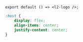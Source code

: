 ```tsx
export default () => <l2-logo />;
```

```css
:host {
    display: flex;
    align-items: center;
    justify-content: center;
}
```
